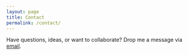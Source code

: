 ```yaml
---
layout: page
title: Contact
permalink: /contact/
---
```


Have questions, ideas, or want to collaborate? Drop me a message via [email](mailto:hello@travelingpuzzle.com).

